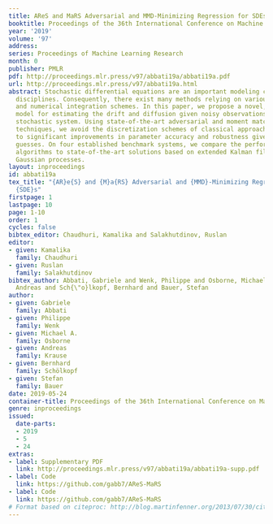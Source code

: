 ```yaml
---
title: AReS and MaRS Adversarial and MMD-Minimizing Regression for SDEs
booktitle: Proceedings of the 36th International Conference on Machine Learning
year: '2019'
volume: '97'
address: 
series: Proceedings of Machine Learning Research
month: 0
publisher: PMLR
pdf: http://proceedings.mlr.press/v97/abbati19a/abbati19a.pdf
url: http://proceedings.mlr.press/v97/abbati19a.html
abstract: Stochastic differential equations are an important modeling class in many
  disciplines. Consequently, there exist many methods relying on various discretization
  and numerical integration schemes. In this paper, we propose a novel, probabilistic
  model for estimating the drift and diffusion given noisy observations of the underlying
  stochastic system. Using state-of-the-art adversarial and moment matching inference
  techniques, we avoid the discretization schemes of classical approaches. This leads
  to significant improvements in parameter accuracy and robustness given random initial
  guesses. On four established benchmark systems, we compare the performance of our
  algorithms to state-of-the-art solutions based on extended Kalman filtering and
  Gaussian processes.
layout: inproceedings
id: abbati19a
tex_title: "{AR}e{S} and {M}a{RS} Adversarial and {MMD}-Minimizing Regression for
  {SDE}s"
firstpage: 1
lastpage: 10
page: 1-10
order: 1
cycles: false
bibtex_editor: Chaudhuri, Kamalika and Salakhutdinov, Ruslan
editor:
- given: Kamalika
  family: Chaudhuri
- given: Ruslan
  family: Salakhutdinov
bibtex_author: Abbati, Gabriele and Wenk, Philippe and Osborne, Michael A. and Krause,
  Andreas and Sch{\"o}lkopf, Bernhard and Bauer, Stefan
author:
- given: Gabriele
  family: Abbati
- given: Philippe
  family: Wenk
- given: Michael A.
  family: Osborne
- given: Andreas
  family: Krause
- given: Bernhard
  family: Schölkopf
- given: Stefan
  family: Bauer
date: 2019-05-24
container-title: Proceedings of the 36th International Conference on Machine Learning
genre: inproceedings
issued:
  date-parts:
  - 2019
  - 5
  - 24
extras:
- label: Supplementary PDF
  link: http://proceedings.mlr.press/v97/abbati19a/abbati19a-supp.pdf
- label: Code
  link: https://github.com/gabb7/AReS-MaRS
- label: Code
  link: https://github.com/gabb7/AReS-MaRS
# Format based on citeproc: http://blog.martinfenner.org/2013/07/30/citeproc-yaml-for-bibliographies/
---
```


